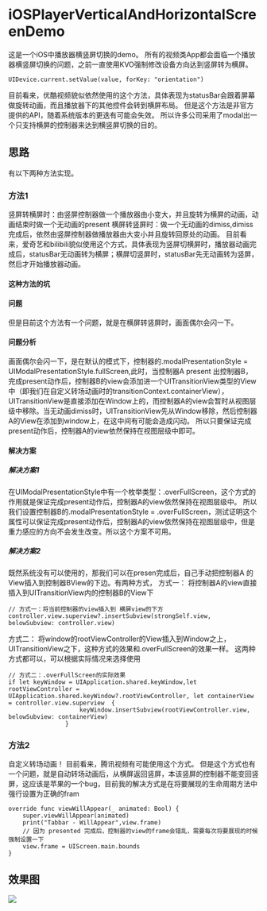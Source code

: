 # iOSPlayerVerticalAndHorizontalScreenDemo
这是一个iOS中播放器横竖屏切换的demo。
所有的视频类App都会面临一个播放器横竖屏切换的问题，之前一直使用KVO强制修改设备方向达到竖屏转为横屏。
```
UIDevice.current.setValue(value, forKey: "orientation")
```
目前看来，优酷视频貌似依然使用的这个方法，具体表现为statusBar会跟着屏幕做旋转动画，而且播放器下的其他控件会转到横屏布局。
但是这个方法是非官方提供的API，随着系统版本的更迭有可能会失效。
所以许多公司采用了modal出一个只支持横屏的控制器来达到横竖屏切换的目的。
## 思路
有以下两种方法实现。
### 方法1
竖屏转横屏时：由竖屏控制器做一个播放器由小变大，并且旋转为横屏的动画，动画结束时做一个无动画的present
横屏转竖屏时：做一个无动画的dimiss,dimiss完成后，依然由竖屏控制器做播放器由大变小并且旋转回原处的动画。
目前看来，爱奇艺和bilibili貌似使用这个方式，具体表现为竖屏切横屏时，播放器动画完成后，statusBar无动画转为横屏；横屏切竖屏时，statusBar先无动画转为竖屏，然后才开始播放器动画。
#### 这种方法的坑
#### 问题
但是目前这个方法有一个问题，就是在横屏转竖屏时，画面偶尔会闪一下。
#### 问题分析
画面偶尔会闪一下，是在默认的模式下，控制器的.modalPresentationStyle = UIModalPresentationStyle.fullScreen,此时，当控制器A present 出控制器B，完成present动作后，控制器B的view会添加进一个UITransitionView类型的View中（即我们在自定义转场动画时的transitionContext.containerView），UITransitionView是直接添加在Window上的，而控制器A的view会暂时从视图层级中移除。当无动画dimiss时，UITransitionView先从Window移除，然后控制器A的View在添加到window上，在这中间有可能会造成闪动。
所以只要保证完成present动作后，控制器A的view依然保持在视图层级中即可。
#### 解决方案
##### 解决方案1
在UIModalPresentationStyle中有一个枚举类型：.overFullScreen，这个方式的作用就是保证完成present动作后，控制器A的view依然保持在视图层级中。
所以我们设置控制器B的.modalPresentationStyle = .overFullScreen，测试证明这个属性可以保证完成present动作后，控制器A的view依然保持在视图层级中，但是重力感应的方向不会发生改变。所以这个方案不可用。
##### 解决方案2
既然系统没有可以使用的，那我们可以在presen完成后，自己手动把控制器A 的View插入到控制器BView的下边。有两种方式，
方式一：
将控制器A的view直接插入到UITransitionView内的控制器B的View下
```
// 方式一：将当前控制器的view插入到 横屏view的下方
controller.view.superview?.insertSubview(strongSelf.view, belowSubview: controller.view)
```
方式二：
将window的rootViewController的View插入到Window之上，UITransitionView之下，这种方式的效果和.overFullScreen的效果一样。
这两种方式都可以，可以根据实际情况来选择使用
```
// 方式二：.overFullScreen的实际效果
if let keyWindow = UIApplication.shared.keyWindow,let rootViewController = UIApplication.shared.keyWindow?.rootViewController, let containerView = controller.view.superview  {
                    keyWindow.insertSubview(rootViewController.view, belowSubview: containerView)
                }
```

### 方法2
自定义转场动画！
目前看来，腾讯视频有可能使用这个方式。
但是这个方式也有一个问题，就是自动转场动画后，从横屏返回竖屏，本该竖屏的控制器不能变回竖屏，这应该是苹果的一个bug，目前我的解决方式是在将要展现的生命周期方法中强行设置为正确的fram
```
override func viewWillAppear(_ animated: Bool) {
    super.viewWillAppear(animated)
    print("Tabbar - WillAppear",view.frame)
    // 因为 presented 完成后，控制器的view的frame会错乱，需要每次将要展现的时候强制设置一下
    view.frame = UIScreen.main.bounds
}
```
## 效果图
![](Resource/Demonstration.gif)

